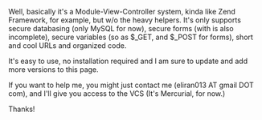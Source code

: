 Well, basically it's a Module-View-Controller system, kinda like Zend Framework, for example, but w/o the heavy helpers. It's only supports secure databasing (only MySQL for now), secure forms (with is also incomplete), secure variables (so as $_GET, and $_POST for forms), short and cool URLs and organized code.

It's easy to use, no installation required and I am sure to update and add more versions to this page.

If you want to help me, you might just contact me (eliran013 AT gmail DOT com), and I'll give you access to the VCS (It's Mercurial, for now.)

Thanks!
